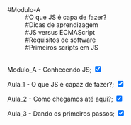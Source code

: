    <dt>#Modulo-A</dt>
    <dd>#O que JS é capa de fazer?</dd>
    <dd>#Dicas de aprendizagem</dd>
    <dd>#JS versus ECMAScript</dd>
    <dd>#Requisitos de software</dd>
    <dd>#Primeiros scripts em JS</dd><br>

Modulo_A - Conhecendo JS; <input type="checkbox" checked>

Aula_1 - O que JS é capaz de fazer?; <input type="checkbox" checked>

Aula_2 - Como chegamos até aqui?; <input type="checkbox" checked>

Aula_3 - Dando os primeiros passos; <input type="checkbox" checked>
